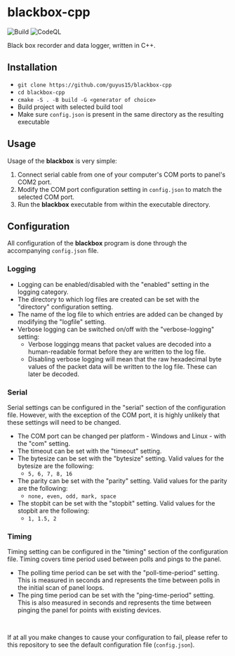# blackbox-cpp

![Build](https://github.com/guyus15/blackbox-cpp/actions/workflows/build.yml/badge.svg)
![CodeQL](https://github.com/guyus15/blackbox-cpp/actions/workflows/codeql.yml/badge.svg)

Black box recorder and data logger, written in C++.

## Installation
- `git clone https://github.com/guyus15/blackbox-cpp`
- `cd blackbox-cpp`
- `cmake -S . -B build -G <generator of choice>`
- Build project with selected build tool
- Make sure `config.json` is present in the same directory as the resulting executable

## Usage
Usage of the **blackbox** is very simple:
1. Connect serial cable from one of your computer's COM ports to panel's COM2 port.
2. Modify the COM port configuration setting in `config.json` to match the
selected COM port.
3. Run the **blackbox** executable from within the executable directory.

## Configuration
All configuration of the **blackbox** program is done through the accompanying `config.json` file.

### Logging
- Logging can be enabled/disabled with the "enabled" setting in the logging category.
- The directory to which log files are created can be set with the "directory" configuration setting.
- The name of the log file to which entries are added can be changed by modifying the "logfile" setting.
- Verbose logging can be switched on/off with the "verbose-logging" setting:
  - Verbose loggingg means that packet values are decoded into a human-readable format before they are written
    to the log file.
  - Disabling verbose logging will mean that the raw hexadecimal byte values of the packet data will be written
    to the log file. These can later be decoded.
    
### Serial
Serial settings can be configured in the "serial" section of the configuration file. However, with the exception of the COM port, it is highly unlikely that 
these settings will need to be changed.

- The COM port can be changed per platform - Windows and Linux - with the "com" setting.
- The timeout can be set with the "timeout" setting.
- The bytesize can be set with the "bytesize" setting. Valid values for the bytesize are the following:
  - `5, 6, 7, 8, 16`
- The parity can be set with the "parity" setting. Valid values for the parity are the following:
  - `none, even, odd, mark, space`
- The stopbit can be set with the "stopbit" setting. Valid values for the stopbit are the following:
  - `1, 1.5, 2`
  
### Timing
Timing setting can be configured in the "timing" section of the configuration file. Timing covers time period used between polls and pings to the panel.

- The polling time period can be set with the "poll-time-period" setting. This is measured in seconds and represents the time between polls in the initial scan of panel loops.
- The ping time period can be set with the "ping-time-period" setting. This is also measured in seconds and represents the time between pinging the panel for points with existing devices.

<br />

If at all you make changes to cause your configuration to fail, please refer to this repository to see the default configuration file (`config.json`).
